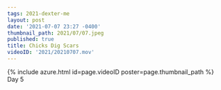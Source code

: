 ```yaml
---
tags: 2021-dexter-me
layout: post
date: '2021-07-07 23:27 -0400'
thumbnail_path: 2021/07/07.jpeg
published: true
title: Chicks Dig Scars
videoID: '2021/20210707.mov'
---
```


{% include azure.html id=page.videoID poster=page.thumbnail_path %}
Day 5
